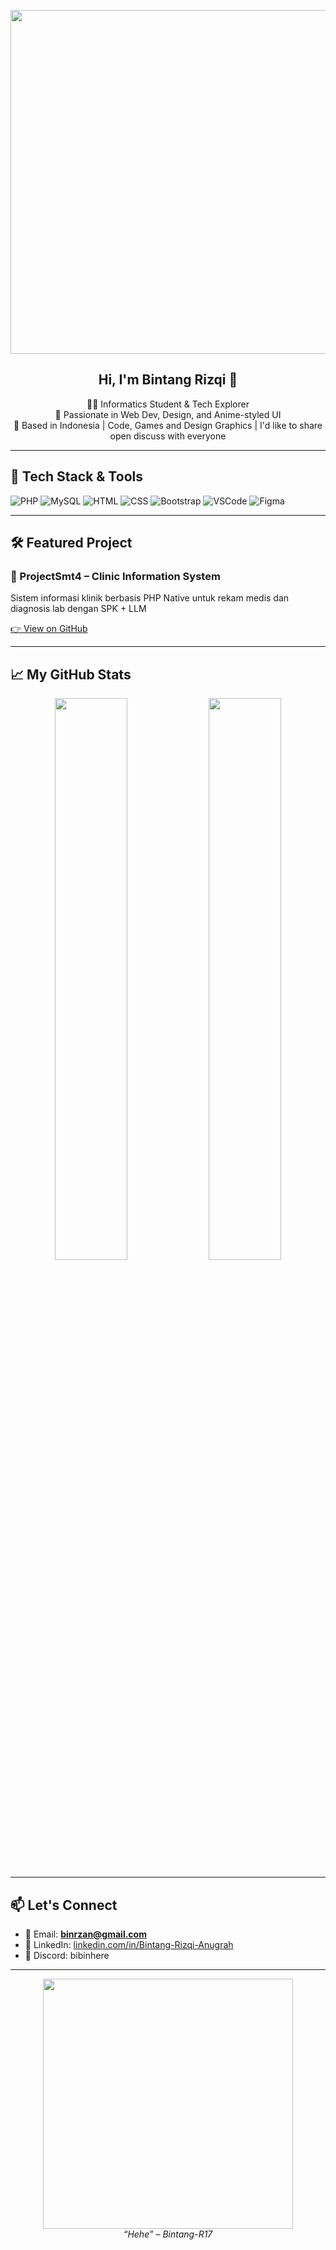 <!-- HEADER HIASAN -->
<p align="center">
  <img src="https://media.giphy.com/media/v1.Y2lkPTc5MGI3NjExNnk0eWp5anN5MDI0cTJ5dHRvZDRjemNsZnlpcGJqeG50a2o1Mjk0YyZlcD12MV9naWZzX3NlYXJjaCZjdD1n/wkW0maGDN1eSc/giphy.gif" width="550px" >
</p>

<h2 align="center">Hi, I'm Bintang Rizqi 🌟</h2>

<p align="center">
  🧑‍💻 Informatics Student & Tech Explorer <br>
  💬 Passionate in Web Dev, Design, and Anime-styled UI <br>
  📍 Based in Indonesia | Code, Games and Design Graphics
 | I'd like to share open discuss with everyone
</p>

---

## 🚀 Tech Stack & Tools

![PHP](https://img.shields.io/badge/-PHP-777BB4?style=for-the-badge&logo=php&logoColor=white)
![MySQL](https://img.shields.io/badge/-MySQL-00758F?style=for-the-badge&logo=mysql&logoColor=white)
![HTML](https://img.shields.io/badge/-HTML-E34F26?style=for-the-badge&logo=html5&logoColor=white)
![CSS](https://img.shields.io/badge/-CSS-1572B6?style=for-the-badge&logo=css3&logoColor=white)
![Bootstrap](https://img.shields.io/badge/-Bootstrap-563D7C?style=for-the-badge&logo=bootstrap&logoColor=white)
![VSCode](https://img.shields.io/badge/-VSCode-007ACC?style=for-the-badge&logo=visual-studio-code&logoColor=white)
![Figma](https://img.shields.io/badge/-Figma-F24E1E?style=for-the-badge&logo=figma&logoColor=white)

---

## 🛠 Featured Project

### 🏥 ProjectSmt4 – Clinic Information System  
Sistem informasi klinik berbasis PHP Native untuk rekam medis dan diagnosis lab dengan SPK + LLM

[👉 View on GitHub](https://github.com/Bintang-R17/ProjectSmt4)

---

## 📈 My GitHub Stats

<p align="center">
  <img src="https://github-readme-stats.vercel.app/api?username=Bintang-R17&show_icons=true&theme=tokyonight&hide_border=true" width="48%" />
  <img src="https://github-readme-stats.vercel.app/api/top-langs/?username=Bintang-R17&layout=compact&theme=tokyonight&hide_border=true" width="48%" />
</p>

---

## 📫 Let's Connect

- 📮 Email: **binrzan@gmail.com**
- 💼 LinkedIn: [linkedin.com/in/Bintang-Rizqi-Anugrah](https://linkedin.com/in/Bintang-Rizqi-Anugrah)
- 💬 Discord: bibinhere 

---

<p align="center">
  <img src="https://media.giphy.com/media/v1.Y2lkPTc5MGI3NjExcnA3MTYxM2YxOXVnZno1ZzN2aWw3YjNseWd0MWR5cmV0NmIzcHZ3ZyZlcD12MV9naWZzX3NlYXJjaCZjdD1n/bqSkJ4IwNcoZG/giphy.gif" width="400px"><br>
  <i>“Hehe” – Bintang-R17</i>
</p>

